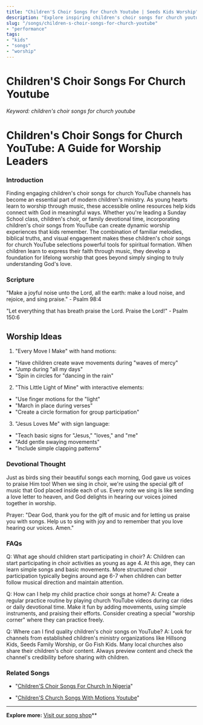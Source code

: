 ```yaml
---
title: "Children'S Choir Songs For Church Youtube | Seeds Kids Worship"
description: "Explore inspiring children's choir songs for church youtube for children's worship and faith development. Biblical music resources for families and ministry."
slug: "/songs/children-s-choir-songs-for-church-youtube"
- "performance"
tags:
- "kids"
- "songs"
- "worship"
---
```


# Children'S Choir Songs For Church Youtube

_Keyword: children's choir songs for church youtube_

# Children's Choir Songs for Church YouTube: A Guide for Worship Leaders

### Introduction
Finding engaging children's choir songs for church YouTube channels has become an essential part of modern children's ministry. As young hearts learn to worship through music, these accessible online resources help kids connect with God in meaningful ways. Whether you're leading a Sunday School class, children's choir, or family devotional time, incorporating children's choir songs from YouTube can create dynamic worship experiences that kids remember. The combination of familiar melodies, biblical truths, and visual engagement makes these children's choir songs for church YouTube selections powerful tools for spiritual formation. When children learn to express their faith through music, they develop a foundation for lifelong worship that goes beyond simply singing to truly understanding God's love.

### Scripture
"Make a joyful noise unto the Lord, all the earth: make a loud noise, and rejoice, and sing praise." - Psalm 98:4

"Let everything that has breath praise the Lord. Praise the Lord!" - Psalm 150:6

## Worship Ideas
1. "Every Move I Make" with hand motions:
- "Have children create wave movements during "waves of mercy"
- "Jump during "all my days"
- "Spin in circles for "dancing in the rain"

2. "This Little Light of Mine" with interactive elements:
- "Use finger motions for the "light"
- "March in place during verses"
- "Create a circle formation for group participation"

3. "Jesus Loves Me" with sign language:
- "Teach basic signs for "Jesus," "loves," and "me"
- "Add gentle swaying movements"
- "Include simple clapping patterns"

### Devotional Thought
Just as birds sing their beautiful songs each morning, God gave us voices to praise Him too! When we sing in choir, we're using the special gift of music that God placed inside each of us. Every note we sing is like sending a love letter to heaven, and God delights in hearing our voices joined together in worship.

Prayer: "Dear God, thank you for the gift of music and for letting us praise you with songs. Help us to sing with joy and to remember that you love hearing our voices. Amen."

### FAQs

Q: What age should children start participating in choir?
A: Children can start participating in choir activities as young as age 4. At this age, they can learn simple songs and basic movements. More structured choir participation typically begins around age 6-7 when children can better follow musical direction and maintain attention.

Q: How can I help my child practice choir songs at home?
A: Create a regular practice routine by playing church YouTube videos during car rides or daily devotional time. Make it fun by adding movements, using simple instruments, and praising their efforts. Consider creating a special "worship corner" where they can practice freely.

Q: Where can I find quality children's choir songs on YouTube?
A: Look for channels from established children's ministry organizations like Hillsong Kids, Seeds Family Worship, or Go Fish Kids. Many local churches also share their children's choir content. Always preview content and check the channel's credibility before sharing with children.

### Related Songs

- "[Children'S Choir Songs For Church In Nigeria](/songs/children-s-choir-songs-for-church-in-nigeria/)"

- "[Children'S Church Songs With Motions Youtube](/songs/children-s-church-songs-with-motions-youtube/)"

---

**Explore more:** [Visit our song shop](https://seedskidsworship.com/shop)**

<!-- Schema Markup -->
<script type="application/ld+json">
{
  "@context": "https://schema.org",
  "@type": "MusicRecording",
  "name": "Children'S Choir Songs For Church Youtube",
  "byArtist": {
    "@type": "MusicGroup",
    "name": "Seeds Kids Worship"
  },
  "isFamilyFriendly": true,
  "url": "https://seedskidsworship.com/songs/children-s-choir-songs-for-church-youtube/"
}
</script>